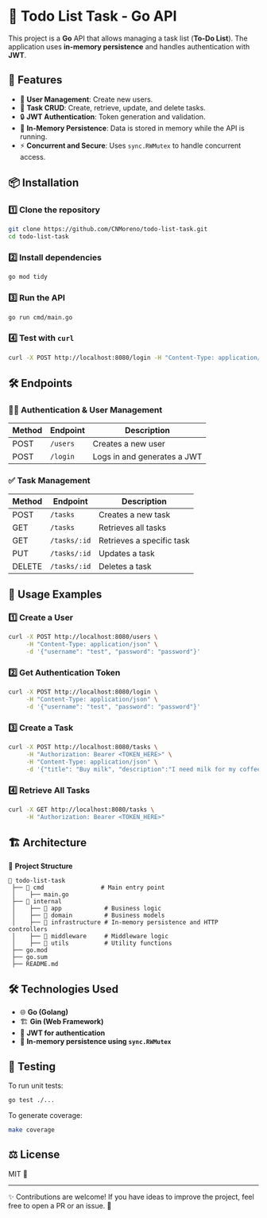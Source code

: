 # 📝 Todo List Task - Go API

This project is a **Go** API that allows managing a task list (**To-Do List**). The application uses **in-memory persistence** and handles authentication with **JWT**.

## 🚀 Features
- 📌 **User Management**: Create new users.
- 📌 **Task CRUD**: Create, retrieve, update, and delete tasks.
- 🔒 **JWT Authentication**: Token generation and validation.
- 🔄 **In-Memory Persistence**: Data is stored in memory while the API is running.
- ⚡ **Concurrent and Secure**: Uses `sync.RWMutex` to handle concurrent access.

## 📦 Installation

### 1️⃣ Clone the repository
```sh
git clone https://github.com/CNMoreno/todo-list-task.git
cd todo-list-task
```

### 2️⃣ Install dependencies
```sh
go mod tidy
```

### 3️⃣ Run the API
```sh
go run cmd/main.go
```

### 4️⃣ Test with `curl`
```sh
curl -X POST http://localhost:8080/login -H "Content-Type: application/json" -d '{"username": "test", "password": "password"}'
```

## 🛠 Endpoints

### 🧑‍💻 Authentication & User Management
| Method | Endpoint  | Description               |
|--------|----------|---------------------------|
| POST   | `/users` | Creates a new user        |
| POST   | `/login` | Logs in and generates a JWT |

### ✅ Task Management
| Method | Endpoint      | Description               |
|--------|--------------|---------------------------|
| POST   | `/tasks`     | Creates a new task        |
| GET    | `/tasks`     | Retrieves all tasks       |
| GET    | `/tasks/:id` | Retrieves a specific task |
| PUT    | `/tasks/:id` | Updates a task            |
| DELETE | `/tasks/:id` | Deletes a task            |

## 🚀 Usage Examples

### 1️⃣ **Create a User**
```sh
curl -X POST http://localhost:8080/users \
     -H "Content-Type: application/json" \
     -d '{"username": "test", "password": "password"}'
```

### 2️⃣ **Get Authentication Token**
```sh
curl -X POST http://localhost:8080/login \
     -H "Content-Type: application/json" \
     -d '{"username": "test", "password": "password"}'
```

### 3️⃣ **Create a Task**
```sh
curl -X POST http://localhost:8080/tasks \
     -H "Authorization: Bearer <TOKEN_HERE>" \
     -H "Content-Type: application/json" \
     -d '{"title": "Buy milk", "description":"I need milk for my coffee"}'
```

### 4️⃣ **Retrieve All Tasks**
```sh
curl -X GET http://localhost:8080/tasks \
     -H "Authorization: Bearer <TOKEN_HERE>"
```

## 🏗️ Architecture

📂 **Project Structure**
```
📂 todo-list-task
 ├── 📂 cmd                # Main entry point
 │    ├── main.go
 ├── 📂 internal
 │    ├── 📂 app            # Business logic
 │    ├── 📂 domain         # Business models
 │    ├── 📂 infrastructure # In-memory persistence and HTTP controllers
 │    ├── 📂 middleware     # Middleware logic
 │    ├── 📂 utils          # Utility functions
 ├── go.mod
 ├── go.sum
 ├── README.md
```

## 🛠 Technologies Used
- 🌐 **Go (Golang)**
- 🏗 **Gin (Web Framework)**
- 🔑 **JWT for authentication**
- 💾 **In-memory persistence using `sync.RWMutex`**

## 🏃 Testing
To run unit tests:
```sh
go test ./...
```
To generate coverage:
```sh
make coverage
```

## ⚖️ License
MIT 📄

---
✨ Contributions are welcome! If you have ideas to improve the project, feel free to open a PR or an issue. 🚀

